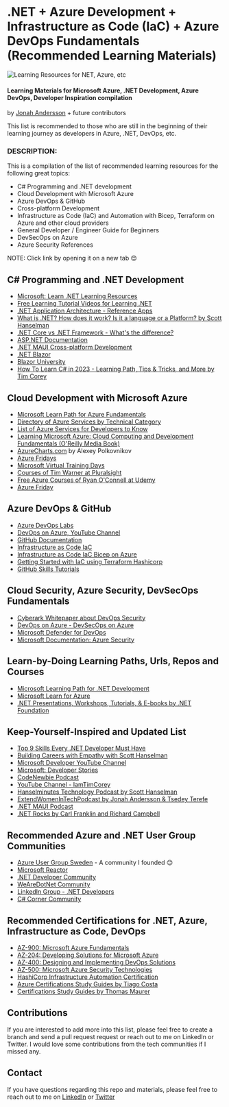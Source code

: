 # .NET + Azure Development + Infrastructure as Code (IaC) + Azure DevOps Fundamentals (Recommended Learning Materials)
![Learning Resources for  NET, Azure, etc](https://user-images.githubusercontent.com/14919667/224551645-7e182e84-3e57-45f0-9400-8bcf97cf15b2.png)

#### Learning Materials for Microsoft Azure, .NET Development, Azure DevOps, Developer Inspiration compilation 
by [Jonah Andersson](https://www.linkedin.com/in/jonahandersson) + future contributors

This list is recommended to those who are still in the beginning of their learning journey as developers in Azure, .NET, DevOps, etc. 

### DESCRIPTION: 

This is a compilation of the list of recommended learning resources for the following great topics:

- C# Programming and .NET development
- Cloud Development with Microsoft Azure
- Azure DevOps & GitHub 
- Cross-platform Development 
- Infrastructure as Code (IaC) and Automation with Bicep, Terraform on Azure and other cloud providers
- General Developer / Engineer Guide for Beginners 
- DevSecOps on Azure 
- Azure Security References

NOTE: Click link by opening it on a new tab 😊

## C# Programming and .NET Development  

- [Microsoft: Learn .NET Learning Resources](https://dotnet.microsoft.com/en-us/learn?WT.mc_id=DT-MVP-5004251) 
- [Free Learning Tutorial Videos for Learning .NET](https://dotnet.microsoft.com/en-us/learn/videos?WT.mc_id=DT-MVP-5004251)
- [.NET Application Architecture - Reference Apps](https://github.com/dotnet-architecture)
- [What is .NET? How does it work? Is it a language or a Platform? by Scott Hanselman](https://www.hanselman.com/blog/what-is-net-how-does-it-work-is-it-a-language-or-a-platform)
- [.NET Core vs .NET Framework - What's the difference?](https://www.youtube.com/watch?v=79UWvR734wI)
- [ASP.NET Documentation](https://learn.microsoft.com/en-us/aspnet/core/?view=aspnetcore-6.0)
- [.NET MAUI Cross-platform Development](https://learn.microsoft.com/en-us/dotnet/maui/what-is-maui?view=net-maui-7.0/?WT.mc_id=DT-MVP-500425)
- [.NET Blazor](https://dotnet.microsoft.com/en-us/apps/aspnet/web-apps/blazor?WT.mc_id=DT-MVP-500425)
- [Blazor University](https://blazor-university.com/)
- [How To Learn C# in 2023 - Learning Path, Tips & Tricks, and More by Tim Corey](https://www.youtube.com/watch?v=hnjly9iBHso)


## Cloud Development with Microsoft Azure

- [Microsoft Learn Path for Azure Fundamentals](https://learn.microsoft.com/en-us/certifications/azure-fundamentals/?WT.mc_id=AZ-MVP-5004251)
- [Directory of Azure Services by Technical Category](https://azure.microsoft.com/en-us/products/?WT.mc_id=AZ-MVP-5004251)
- [List of Azure Services for Developers to Know](https://learn.microsoft.com/en-us/azure/developer/intro/azure-developer-key-services?source=recommendations)
- [Learning Microsoft Azure: Cloud Computing and Development Fundamentals (O'Reilly Media Book)](https://learning.oreilly.com/library/view/learning-microsoft-azure/9781098113315/ "Learning Microsoft Azure: Cloud Computing and Development Fundamentals (O'Reilly Media Book) by Jonah Andersson ") 
- [AzureCharts.com](https://azurecharts.com) by Alexey Polkovnikov 
- [Azure Fridays](https://learn.microsoft.com/en-us/shows/azure-friday/?WT.mc_id=AZ-MVP-5004251)
- [Microsoft Virtual Training Days](https://www.microsoft.com/en-us/trainingdays)
- [Courses of Tim Warner at Pluralsight](https://www.pluralsight.com/authors/tim-warner)
- [Free Azure Courses of Ryan O'Connell at Udemy](https://www.udemy.com/user/ryan-oconnell-3/)
- [Azure Friday](https://learn.microsoft.com/en-us/shows/azure-friday/)

## Azure DevOps & GitHub

- [Azure DevOps Labs](https://azuredevopslabs.com/)
- [DevOps on Azure, YouTube Channel](https://www.youtube.com/@AzureDevOps)
- [GitHub Documentation](https://docs.github.com/en/get-started/quickstart/git-and-github-learning-resources?WT.mc_id=DT-MVP-500425)
- [Infrastructure as Code IaC](https://learn.microsoft.com/en-us/devops/deliver/what-is-infrastructure-as-code?WT.mc_id=DT-MVP-500425)
- [Infrastructure as Code IaC Bicep on Azure](https://learn.microsoft.com/en-us/azure/azure-resource-manager/bicep/)
- [Getting Started with IaC using Terraform Hashicorp](https://developer.hashicorp.com/terraform/tutorials)
- [GitHub Skills Tutorials](https://skills.github.com/)


## Cloud Security, Azure Security, DevSecOps Fundamentals

- [Cyberark Whitepaper about DevOps Security](https://www.cyberark.com/what-is/devops-security)
- [DevOps on Azure - DevSecOps on Azure](https://www.youtube.com/watch?v=qI8MRbNGKlM=)
- [Microsoft Defender for DevOps](https://learn.microsoft.com/en-us/azure/defender-for-cloud/defender-for-devops-introduction?WT.mc_id=AZ-MVP-500425)
- [Microsoft Documentation: Azure Security](https://learn.microsoft.com/en-us/azure/security?WT.mc_id=AZ-MVP-500425)

## Learn-by-Doing Learning Paths, Urls, Repos and Courses

- [Microsoft Learning Path for .NET Development](https://learn.microsoft.com/en-us/training/dotnet/?WT.mc_id=DT-MVP-500425)
- [Microsoft Learn for Azure](https://learn.microsoft.com/en-us/training/azure/?WT.mc_id=AZ-MVP-500425)
- [.NET Presentations, Workshops, Tutorials, & E-books by .NET Foundation](https://dotnetfoundation.org/community/resources)

## Keep-Yourself-Inspired and Updated List 

- [Top 9 Skills Every .NET Developer Must Have](https://www.dotnetnakama.com/blog/top-9-skills-every-dotnet-developer-must-have/)
- [Building Careers with Empathy with Scott Hanselman](https://www.youtube.com/watch?v=6eSpILu7wpg)
- [Microsoft Developer YouTube Channel](https://www.youtube.com/@MicrosoftDeveloper)
- [Microsoft: Developer Stories](https://learn.microsoft.com/en-us/shows/developer-stories/)
- [CodeNewbie Podcast](https://www.codenewbie.org/podcast)
- [YouTube Channel - IamTimCorey](https://www.youtube.com/@IAmTimCorey) 
- [Hanselminutes Technology Podcast by Scott Hanselman](https://hanselminutes.com/)
- [ExtendWomenInTechPodcast by Jonah Andersson & Tsedey Terefe](https://podcasts.apple.com/us/podcast/extend-women-in-tech-podcast/id1547225298)
- [.NET MAUI Podcast](https://www.dotnetmauipodcast.com/)
- [.NET Rocks by Carl Franklin and Richard Campbell](https://www.dotnetrocks.com/)

## Recommended Azure and .NET User Group Communities 

- [Azure User Group Sweden](meetup.com/azureusergroupsundsvallsverige) - A community I founded 😊
- [Microsoft Reactor](https://developer.microsoft.com/en-us/reactor?WT.mc_id=DT-MVP-500425)
- [.NET Developer Community](https://dotnet.microsoft.com/en-us/platform/community)
- [WeAreDotNet Community](https://www.wearedotnet.io/)
- [LinkedIn Group - .NET Developers](https://www.linkedin.com/groups/40949/)
- [C# Corner Community](https://www.c-sharpcorner.com/)

## Recommended Certifications for .NET, Azure, Infrastructure as Code, DevOps

- [AZ-900: Microsoft Azure Fundamentals](https://learn.microsoft.com/en-us/certifications/exams/az-900?WT.mc_id=AZ-MVP-500425)
- [AZ-204: Developing Solutions for Microsoft Azure](https://learn.microsoft.com/en-us/certifications/exams/az-204?WT.mc_id=AZ-MVP-500425)
- [AZ-400: Designing and Implementing DevOps Solutions](https://learn.microsoft.com/en-us/certifications/exams/az-400)
- [AZ-500: Microsoft Azure Security Technologies](https://learn.microsoft.com/en-us/certifications/exams/az-500)
- [HashiCorp Infrastructure Automation Certification](https://www.hashicorp.com/certification/terraform-associate)
- [Azure Certifications Study Guides by Tiago Costa](https://www.tiagocosta.com/azure-certifications/)
- [Certifications Study Guides by Thomas Maurer](https://www.thomasmaurer.ch/category/microsoft/certification/)

## Contributions  

If you are interested to add more into this list, please feel free to create a branch and send a pull request request or reach out to me on LinkedIn or Twitter.
I would love some contributions from the tech communities if I missed any. 

## Contact 

If you have questions regarding this repo and materials, please feel free to reach out to me on [LinkedIn](https://www.linkedin.com/in/jonahandersson) or [Twitter](https://www.twitter.com/cjkodare)
